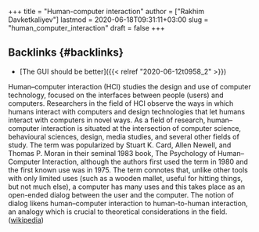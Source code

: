 +++
title = "Human-computer interaction"
author = ["Rakhim Davketkaliyev"]
lastmod = 2020-06-18T09:31:11+03:00
slug = "human_computer_interaction"
draft = false
+++

## Backlinks {#backlinks}

-   [The GUI should be better]({{< relref "2020-06-12t0958_2" >}})

Human–computer interaction (HCI) studies the design and use of computer technology, focused on the interfaces between people (users) and computers. Researchers in the field of HCI observe the ways in which humans interact with computers and design technologies that let humans interact with computers in novel ways. As a field of research, human–computer interaction is situated at the intersection of computer science, behavioural sciences, design, media studies, and several other fields of study. The term was popularized by Stuart K. Card, Allen Newell, and Thomas P. Moran in their seminal 1983 book, The Psychology of Human–Computer Interaction, although the authors first used the term in 1980 and the first known use was in 1975. The term connotes that, unlike other tools with only limited uses (such as a wooden mallet, useful for hitting things, but not much else), a computer has many uses and this takes place as an open-ended dialog between the user and the computer. The notion of dialog likens human–computer interaction to human-to-human interaction, an analogy which is crucial to theoretical considerations in the field. ([wikipedia](https://en.wikipedia.org/wiki/Human%E2%80%93computer%5Finteraction))
